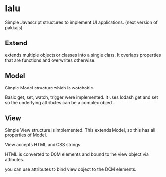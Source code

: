 # lalu

Simple Javascript structures to implement UI applications.
(next version of pakkajs)

## Extend

extends multiple objects or classes into a single class.
It overlaps properties that are functions and overwrites otherwise.

## Model

Simple Model structure which is watchable.

Basic get, set, watch, trigger were implemented.
It uses lodash get and set so the underlying attributes can be a complex object.

## View

Simple View structure is implemented.
This extends Model, so this has all properties of Model.

View accepts HTML and CSS strings.

HTML is converted to DOM elements and bound to the view object via attibutes.

you can use attributes to bind view object to the DOM elements.